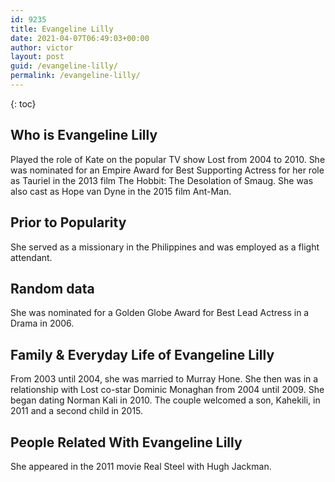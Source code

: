 ```yaml
---
id: 9235
title: Evangeline Lilly
date: 2021-04-07T06:49:03+00:00
author: victor
layout: post
guid: /evangeline-lilly/
permalink: /evangeline-lilly/
---
```



{: toc}


## Who is Evangeline Lilly



Played the role of Kate on the popular TV show Lost from 2004 to 2010. She was nominated for an Empire Award for Best Supporting Actress for her role as Tauriel in the 2013 film The Hobbit: The Desolation of Smaug. She was also cast as Hope van Dyne in the 2015 film Ant-Man. 

                
                
                
## Prior to Popularity



She served as a missionary in the Philippines and was employed as a flight attendant. 

                
                
                
## Random data



She was nominated for a Golden Globe Award for Best Lead Actress in a Drama in 2006. 

                
                
                
## Family & Everyday Life of Evangeline Lilly



From 2003 until 2004, she was married to Murray Hone. She then was in a relationship with Lost co-star Dominic Monaghan from 2004 until 2009. She began dating Norman Kali in 2010. The couple welcomed a son, Kahekili, in 2011 and a second child in 2015. 

                
                
                
## People Related With Evangeline Lilly



She appeared in the 2011 movie Real Steel with Hugh Jackman. 

                
              
            
          
          
          